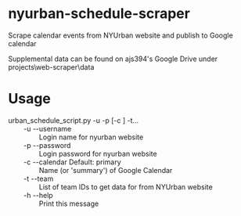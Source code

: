 # nyurban-schedule-scraper
Scrape calendar events from NYUrban website and publish to Google calendar

Supplemental data can be found on ajs394's Google Drive under projects\web-scraper\data

# Usage
urban_schedule_script.py -u <username> -p <password> [-c <calendarName>] -t... <teamId>  
&nbsp;&nbsp;&nbsp;&nbsp;&nbsp;&nbsp;&nbsp;&nbsp;-u --username  
&nbsp;&nbsp;&nbsp;&nbsp;&nbsp;&nbsp;&nbsp;&nbsp;&nbsp;&nbsp;&nbsp;&nbsp;&nbsp;&nbsp;&nbsp;&nbsp;Login name for nyurban website  
&nbsp;&nbsp;&nbsp;&nbsp;&nbsp;&nbsp;&nbsp;&nbsp;-p --password  
&nbsp;&nbsp;&nbsp;&nbsp;&nbsp;&nbsp;&nbsp;&nbsp;&nbsp;&nbsp;&nbsp;&nbsp;&nbsp;&nbsp;&nbsp;&nbsp;Login password for nyurban website  
&nbsp;&nbsp;&nbsp;&nbsp;&nbsp;&nbsp;&nbsp;&nbsp;-c --calendar   Default: primary  
&nbsp;&nbsp;&nbsp;&nbsp;&nbsp;&nbsp;&nbsp;&nbsp;&nbsp;&nbsp;&nbsp;&nbsp;&nbsp;&nbsp;&nbsp;&nbsp;Name (or 'summary') of Google Calendar  
&nbsp;&nbsp;&nbsp;&nbsp;&nbsp;&nbsp;&nbsp;&nbsp;-t --team  
&nbsp;&nbsp;&nbsp;&nbsp;&nbsp;&nbsp;&nbsp;&nbsp;&nbsp;&nbsp;&nbsp;&nbsp;&nbsp;&nbsp;&nbsp;&nbsp;List of team IDs to get data for from NYUrban website  
&nbsp;&nbsp;&nbsp;&nbsp;&nbsp;&nbsp;&nbsp;&nbsp;-h --help  
&nbsp;&nbsp;&nbsp;&nbsp;&nbsp;&nbsp;&nbsp;&nbsp;&nbsp;&nbsp;&nbsp;&nbsp;&nbsp;&nbsp;&nbsp;&nbsp;Print this message  
